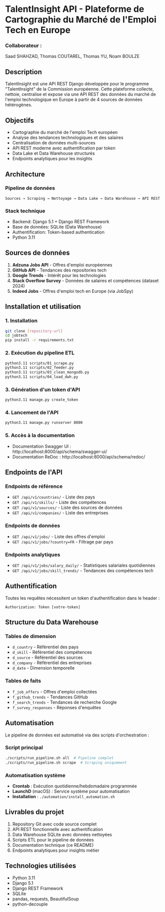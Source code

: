 # TalentInsight API - Plateforme de Cartographie du Marché de l'Emploi Tech en Europe

### Collaborateur :
Saad SHAHZAD, Thomas COUTAREL, Thomas YU, Noam BOULZE

## Description

TalentInsight est une API REST Django développée pour le programme "TalentInsight" de la Commission européenne. Cette plateforme collecte, nettoie, centralise et expose via une API REST des données du marché de l'emploi technologique en Europe à partir de 4 sources de données hétérogènes.

## Objectifs

- Cartographie du marché de l'emploi Tech européen
- Analyse des tendances technologiques et des salaires
- Centralisation de données multi-sources
- API REST moderne avec authentification par token
- Data Lake et Data Warehouse structurés
- Endpoints analytiques pour les insights

## Architecture

### Pipeline de données
```
Sources → Scraping → Nettoyage → Data Lake → Data Warehouse → API REST
```

### Stack technique
- Backend: Django 5.1 + Django REST Framework
- Base de données: SQLite (Data Warehouse)
- Authentification: Token-based authentication
- Python 3.11

## Sources de données

1. **Adzuna Jobs API** - Offres d'emploi européennes
2. **GitHub API** - Tendances des repositories tech
3. **Google Trends** - Intérêt pour les technologies
4. **Stack Overflow Survey** - Données de salaires et compétences (dataset 2024)
5. **Indeed Jobs** - Offres d'emploi tech en Europe (via JobSpy)

## Installation et utilisation

### 1. Installation
```bash
git clone [repository-url]
cd jobtech
pip install -r requirements.txt
```

### 2. Exécution du pipeline ETL
```bash
python3.11 scripts/01_scrape.py
python3.11 scripts/02_feeder.py
python3.11 scripts/03_clean_mongodb.py
python3.11 scripts/04_load_dwh.py
```

### 3. Génération d'un token d'API
```bash
python3.11 manage.py create_token
```

### 4. Lancement de l'API
```bash
python3.11 manage.py runserver 8000
```

### 5. Accès à la documentation
- Documentation Swagger UI : http://localhost:8000/api/schema/swagger-ui/
- Documentation ReDoc : http://localhost:8000/api/schema/redoc/

## Endpoints de l'API

### Endpoints de référence
- `GET /api/v1/countries/` - Liste des pays
- `GET /api/v1/skills/` - Liste des compétences
- `GET /api/v1/sources/` - Liste des sources de données
- `GET /api/v1/companies/` - Liste des entreprises

### Endpoints de données
- `GET /api/v1/jobs/` - Liste des offres d'emploi
- `GET /api/v1/jobs/?country=FR` - Filtrage par pays

### Endpoints analytiques
- `GET /api/v1/jobs/salary_daily/` - Statistiques salariales quotidiennes
- `GET /api/v1/jobs/skill_trends/` - Tendances des compétences tech

## Authentification

Toutes les requêtes nécessitent un token d'authentification dans le header :
```
Authorization: Token [votre-token]
```

## Structure du Data Warehouse

### Tables de dimension
- `d_country` - Référentiel des pays
- `d_skill` - Référentiel des compétences
- `d_source` - Référentiel des sources
- `d_company` - Référentiel des entreprises
- `d_date` - Dimension temporelle

### Tables de faits
- `f_job_offers` - Offres d'emploi collectées
- `f_github_trends` - Tendances GitHub
- `f_search_trends` - Tendances de recherche Google
- `f_survey_responses` - Réponses d'enquêtes

## Automatisation

Le pipeline de données est automatisé via des scripts d'orchestration :

### Script principal
```bash
./scripts/run_pipeline.sh all  # Pipeline complet
./scripts/run_pipeline.sh scrape  # Scraping uniquement
```

### Automatisation système
- **Crontab** : Exécution quotidienne/hebdomadaire programmée
- **LaunchD** (macOS) : Service système pour automatisation
- **Installation** : `./automation/install_automation.sh`

## Livrables du projet

1. Repository Git avec code source complet
2. API REST fonctionnelle avec authentification
3. Data Warehouse SQLite avec données nettoyées
4. Scripts ETL pour le pipeline de données
5. Documentation technique (ce README)
6. Endpoints analytiques pour insights métier

## Technologies utilisées

- Python 3.11
- Django 5.1
- Django REST Framework
- SQLite
- pandas, requests, BeautifulSoup
- python-decouple
